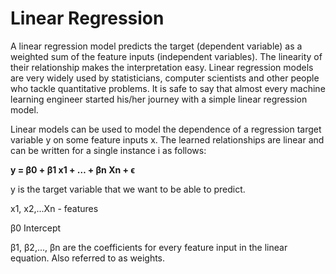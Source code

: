 # Linear Regression

A linear regression model predicts the target \(dependent variable\) as a weighted sum of the feature inputs \(independent variables\). The linearity of their relationship makes the interpretation easy. Linear regression models are very widely used by statisticians, computer scientists and other people who tackle quantitative problems. It is safe to say that almost every machine learning engineer started his/her journey with a simple linear regression model. 

Linear models can be used to model the dependence of a regression target variable y on some feature inputs x. The learned relationships are linear and can be written for a single instance i as follows:

**y = β0 + β1 x1 + … + βn Xn + ϵ**

y is the target variable that we want to be able to predict.

x1, x2,...Xn - features

β0  Intercept

β1, β2,..., βn are the coefficients for every feature input in the linear equation. Also referred to as weights.

